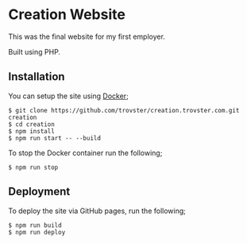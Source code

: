 # Creation Website

This was the final website for my first employer.

Built using PHP.

## Installation

You can setup the site using [Docker](https://www.docker.com);

    $ git clone https://github.com/trovster/creation.trovster.com.git creation
    $ cd creation
    $ npm install
    $ npm run start -- --build

To stop the Docker container run the following;

    $ npm run stop

## Deployment

To deploy the site via GitHub pages, run the following;

    $ npm run build
    $ npm run deploy
